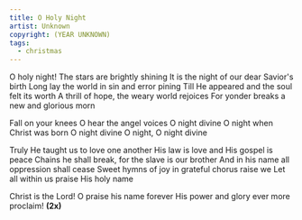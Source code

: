 ```yaml
---
title: O Holy Night
artist: Unknown
copyright: (YEAR UNKNOWN)
tags:
  - christmas
---
```


O holy night! The stars are brightly shining
It is the night of our dear Savior's birth
Long lay the world in sin and error pining
Till He appeared and the soul felt its worth
A thrill of hope, the weary world rejoices
For yonder breaks a new and glorious morn

Fall on your knees
O hear the angel voices
O night divine
O night when Christ was born
O night divine
O night, O night divine

Truly He taught us to love one another
His law is love and His gospel is peace
Chains he shall break, for the slave is our brother
And in his name all oppression shall cease
Sweet hymns of joy in grateful chorus raise we
Let all within us praise His holy name

Christ is the Lord!
O praise his name forever
His power and glory ever more proclaim!   <strong>(2x)</strong>